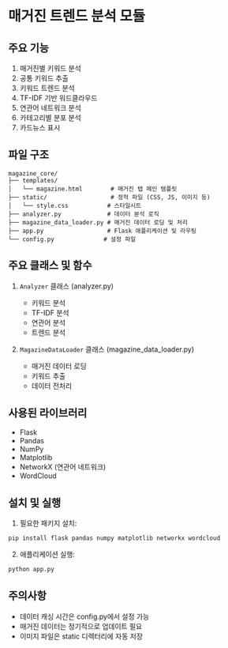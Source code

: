 # 매거진 트렌드 분석 모듈

## 주요 기능
1. 매거진별 키워드 분석
2. 공통 키워드 추출
3. 키워드 트렌드 분석
4. TF-IDF 기반 워드클라우드
5. 연관어 네트워크 분석
6. 카테고리별 분포 분석
7. 카드뉴스 표시

## 파일 구조
```
magazine_core/
├── templates/
│   └── magazine.html        # 매거진 탭 메인 템플릿
├── static/                  # 정적 파일 (CSS, JS, 이미지 등)
│   └── style.css           # 스타일시트
├── analyzer.py             # 데이터 분석 로직
├── magazine_data_loader.py # 매거진 데이터 로딩 및 처리
├── app.py                  # Flask 애플리케이션 및 라우팅
└── config.py              # 설정 파일
```

## 주요 클래스 및 함수
1. `Analyzer` 클래스 (analyzer.py)
   - 키워드 분석
   - TF-IDF 분석
   - 연관어 분석
   - 트렌드 분석

2. `MagazineDataLoader` 클래스 (magazine_data_loader.py)
   - 매거진 데이터 로딩
   - 키워드 추출
   - 데이터 전처리

## 사용된 라이브러리
- Flask
- Pandas
- NumPy
- Matplotlib
- NetworkX (연관어 네트워크)
- WordCloud

## 설치 및 실행
1. 필요한 패키지 설치:
```bash
pip install flask pandas numpy matplotlib networkx wordcloud
```

2. 애플리케이션 실행:
```bash
python app.py
```

## 주의사항
- 데이터 캐싱 시간은 config.py에서 설정 가능
- 매거진 데이터는 정기적으로 업데이트 필요
- 이미지 파일은 static 디렉터리에 자동 저장
